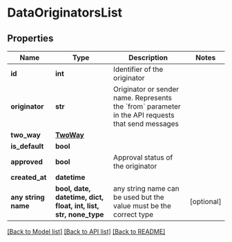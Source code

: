 # DataOriginatorsList


## Properties
Name | Type | Description | Notes
------------ | ------------- | ------------- | -------------
**id** | **int** | Identifier of the originator | 
**originator** | **str** | Originator or sender name. Represents the &#x60;from&#x60; parameter in the API requests that send messages | 
**two_way** | [**TwoWay**](TwoWay.md) |  | 
**is_default** | **bool** |  | 
**approved** | **bool** | Approval status of the originator | 
**created_at** | **datetime** |  | 
**any string name** | **bool, date, datetime, dict, float, int, list, str, none_type** | any string name can be used but the value must be the correct type | [optional]

[[Back to Model list]](../../README.md#models) [[Back to API list]](../../README.md#available-methods) [[Back to README]](../../README.md)


